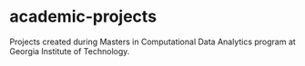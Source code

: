 # academic-projects
Projects created during Masters in Computational Data Analytics program at Georgia Institute of Technology.
